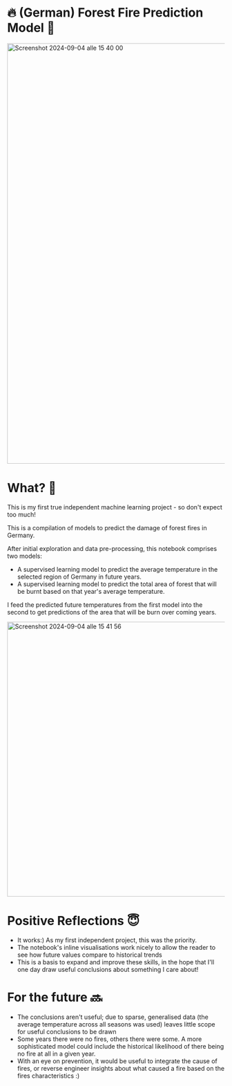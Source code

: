 # 🔥 (German) Forest Fire Prediction Model 🌳
<img width="973" alt="Screenshot 2024-09-04 alle 15 40 00" src="https://github.com/user-attachments/assets/fa607145-c2e6-421b-9ddc-bc6777e88b75">

# What? 🤨

This is my first true independent machine learning project - so don't expect too much!

This is a compilation of models to predict the damage of forest fires in Germany.

After initial exploration and data pre-processing, this notebook comprises two models: 

- A supervised learning model to predict the average temperature in the selected region of Germany in future years.
- A supervised learning model to predict the total area of forest that will be burnt based on that year's average temperature.

I feed the predicted future temperatures from the first model into the second to get predictions of the area that will be burn over coming years.

<img width="636" alt="Screenshot 2024-09-04 alle 15 41 56" src="https://github.com/user-attachments/assets/648d90f2-ca70-4a1b-bb13-86ebbb0d78d9">

# Positive Reflections 😇

- It works:) As my first independent project, this was the priority.
- The notebook's inline visualisations work nicely to allow the reader to see how future values compare to historical trends
- This is a basis to expand and improve these skills, in the hope that I'll one day draw useful conclusions about something I care about!
  
# For the future 🔜
- The conclusions aren't useful; due to sparse, generalised data (the average temperature across all seasons was used) leaves little scope for useful conclusions to be drawn
- Some years there were no fires, others there were some. A more sophisticated model could include the historical likelihood of there being no fire at all in a given year.
- With an eye on prevention, it would be useful to integrate the cause of fires, or reverse engineer insights about what caused a fire based on the fires characteristics :)
